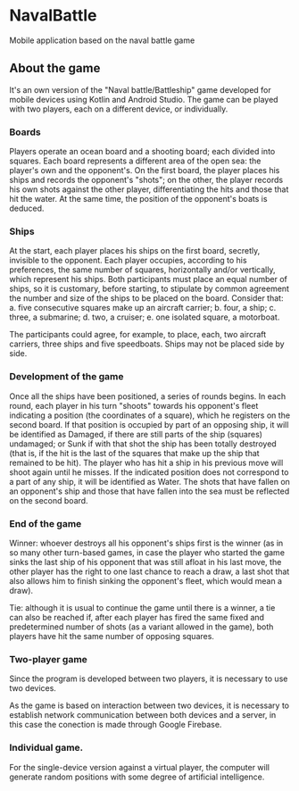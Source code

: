 # NavalBattle
Mobile application based on the naval battle game

## About the game
It's an own version of the "Naval battle/Battleship" game developed for mobile devices using Kotlin and Android Studio.
The game can be played with two players, each on a different device, or individually.

### Boards
Players operate an ocean board and a shooting board; each divided into squares. Each board represents a different area of the open sea: the player's own and the opponent's. On the first board, the player places his ships and records the opponent's "shots"; on the other, the player records his own shots against the other player, differentiating the hits and those that hit the water. At the same time, the position of the opponent's boats is deduced.

### Ships
At the start, each player places his ships on the first board, secretly, invisible to the opponent. Each player occupies, according to his preferences, the same number of squares, horizontally and/or vertically, which represent his ships. Both participants must place an equal number of ships, so it is customary, before starting, to stipulate by common agreement the number and size of the ships to be placed on the board. Consider that:
    a. five consecutive squares make up an aircraft carrier;
    b. four, a ship;
    c. three, a submarine;
    d. two, a cruiser;
    e. one isolated square, a motorboat.
    
The participants could agree, for example, to place, each, two aircraft carriers, three ships and five speedboats. Ships may not be placed side by side.

### Development of the game
Once all the ships have been positioned, a series of rounds begins. In each round, each player in his turn "shoots" towards his opponent's fleet indicating a position (the coordinates of a square), which he registers on the second board. If that position is occupied by part of an opposing ship, it will be identified as Damaged, if there are still parts of the ship (squares) undamaged; or Sunk if with that shot the ship has been totally destroyed (that is, if the hit is the last of the squares that make up the ship that remained to be hit).
The player who has hit a ship in his previous move will shoot again until he misses. If the indicated position does not correspond to a part of any ship, it will be identified as Water.
The shots that have fallen on an opponent's ship and those that have fallen into the sea must be reflected on the second board.

### End of the game
Winner: whoever destroys all his opponent's ships first is the winner (as in so many other turn-based games, in case the player who started the game sinks the last ship of his opponent that was still afloat in his last move, the other player has the right to one last chance to reach a draw, a last shot that also allows him to finish sinking the opponent's fleet, which would mean a draw).

Tie: although it is usual to continue the game until there is a winner, a tie can also be reached if, after each player has fired the same fixed and predetermined number of shots (as a variant allowed in the game), both players have hit the same number of opposing squares.

### Two-player game
Since the program is developed between two players, it is necessary to use two devices.

As the game is based on interaction between two devices, it is necessary to establish network communication between both devices and a server, in this case the conection is made through Google Firebase.

### Individual game.
For the single-device version against a virtual player, the computer will generate random positions with some degree of artificial intelligence.
